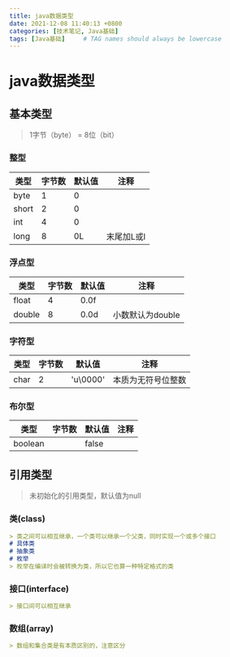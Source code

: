 ```yaml
---
title: java数据类型
date: 2021-12-08 11:40:13 +0800
categories: [技术笔记, Java基础]
tags: [Java基础]     # TAG names should always be lowercase
---
```


# java数据类型

## 基本类型

> 1字节（byte） = 8位（bit）

### 整型

| 类型  | 字节数 | 默认值 | 注释       |
| ----- | ------ | ------ | ---------- |
| byte  | 1      | 0      |            |
| short | 2      | 0      |            |
| int   | 4      | 0      |            |
| long  | 8      | 0L     | 末尾加L或l |

### 浮点型

| 类型   | 字节数 | 默认值 | 注释             |
| ------ | ------ | ------ | ---------------- |
| float  | 4      | 0.0f   |                  |
| double | 8      | 0.0d   | 小数默认为double |

### 字符型

| 类型 | 字节数 | 默认值   | 注释               |
| ---- | ------ | -------- | ------------------ |
| char | 2      | 'u\0000' | 本质为无符号位整数 |

### 布尔型

| 类型    | 字节数 | 默认值 | 注释 |
| ------- | ------ | ------ | ---- |
| boolean |        | false  |      |

## 引用类型

> 未初始化的引用类型，默认值为null

### 类(class)

```markdown
> 类之间可以相互继承，一个类可以继承一个父类，同时实现一个或多个接口
# 具体类
# 抽象类
# 枚举
> 枚举在编译时会被转换为类，所以它也算一种特定格式的类
```

### 接口(interface)

```markdown
> 接口间可以相互继承
```

### 数组(array)

```markdown
> 数组和集合类是有本质区别的，注意区分
```



